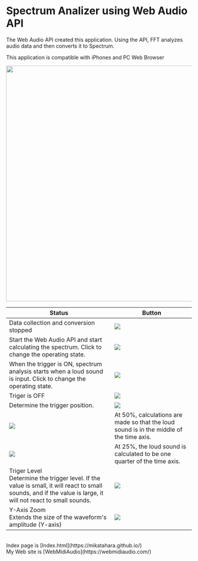 # Spectrum Analizer using Web Audio API

The Web Audio API created this application. Using the API, FFT analyzes audio data and then converts it to Spectrum.

This application is compatible with iPhones and PC Web Browser
<br>

<img src="https://www.webmidiaudio.com/jpeg/IMG_4807.png" height="640">

|Status|Button|
|--|--|
|Data collection and conversion stopped|<img src="https://www.webmidiaudio.com/jpeg/speana/start2.jpg">|
|Start the Web Audio API and start calculating the spectrum. Click to change the operating state.|<img src="https://www.webmidiaudio.com/jpeg/speana/start3.jpg">|
| When the trigger is ON, spectrum analysis starts when a loud sound is input. Click to change the operating state.|<img src="https://www.webmidiaudio.com/jpeg/speana/trigger2.jpg">|
| Triger is OFF | <img src="https://www.webmidiaudio.com/jpeg/speana/trigger3.jpg">|
|Determine the trigger position.|<img src="https://www.webmidiaudio.com/jpeg/speana/position.jpg">|
|<img src="https://www.webmidiaudio.com/jpeg/speana/pos50.jpg">|At 50%, calculations are made so that the loud sound is in the middle of the time axis.|
|<img src="https://www.webmidiaudio.com/jpeg/speana/pos25.jpg">|At 25%, the loud sound is calculated to be one quarter of the time axis.|
|Triger Level<br>Determine the trigger level. If the value is small, it will react to small sounds, and if the value is large, it will not react to small sounds.|<img src="https://www.webmidiaudio.com/jpeg/speana/level.jpg">|
|Y-Axis Zoom<br>Extends the size of the waveform's amplitude (Y-axis)|<img src="https://www.webmidiaudio.com/jpeg/speana/yzoom.jpg">|

<br>
Index page is [Index.html](https://mikatahara.github.io/)<br>
My Web site is [WebMidiAudio](https://webmidiaudio.com/)<br>

